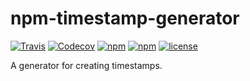 # npm-timestamp-generator

[![Travis](https://img.shields.io/travis/adorsys/npm-timestamp-generator.svg?style=flat-square)](https://travis-ci.org/adorsys/npm-timestamp-generator/builds/)
[![Codecov](https://img.shields.io/codecov/c/github/adorsys/npm-timestamp-generator.svg?style=flat-square)](https://codecov.io/gh/adorsys/npm-timestamp-generator)
[![npm](https://img.shields.io/npm/v/a-timestamp-generator.svg?style=flat-square)](https://www.npmjs.com/package/a-timestamp-generator)
[![npm](https://img.shields.io/npm/dm/a-timestamp-generator.svg?style=flat-square)](https://www.npmjs.com/package/a-timestamp-generator)
[![license](https://img.shields.io/github/license/adorsys/npm-timestamp-generator.svg?style=flat-square)](https://github.com/adorsys/npm-timestamp-generator/blob/master/LICENSE)

A generator for creating timestamps.
